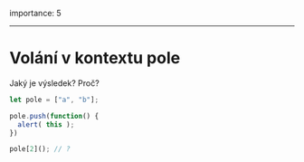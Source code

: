 importance: 5

---

# Volání v kontextu pole

Jaký je výsledek? Proč?

```js
let pole = ["a", "b"];

pole.push(function() {
  alert( this );
})

pole[2](); // ?
```

